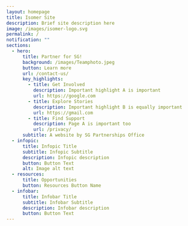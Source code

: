 ```yaml
---
layout: homepage
title: Isomer Site
description: Brief site description here
image: /images/isomer-logo.svg
permalink: /
notification: ""
sections:
  - hero:
      title: Partner for SG!
      background: /images/Teamphoto.jpeg
      button: Learn more
      url: /contact-us/
      key_highlights:
        - title: Get Involved
          description: Important highlight A is important
          url: https://google.com
        - title: Explore Stories
          description: Important highlight B is equally important
          url: https://gmail.com
        - title: Find Support
          description: Page A is important too
          url: /privacy/
      subtitle: A website by SG Partnerships Office
  - infopic:
      title: Infopic Title
      subtitle: Infopic Subtitle
      description: Infopic description
      button: Button Text
      alt: Image alt text
  - resources:
      title: Opportunities
      button: Resources Button Name
  - infobar:
      title: Infobar Title
      subtitle: Infobar Subtitle
      description: Infobar description
      button: Button Text
---
```

